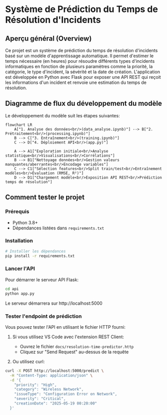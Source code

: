# Système de Prédiction du Temps de Résolution d'Incidents

## Aperçu général (Overview)
Ce projet est un système de prédiction du temps de résolution d'incidents basé sur un modèle d'apprentissage automatique. Il permet d'estimer le temps nécessaire (en heures) pour résoudre différents types d'incidents informatiques en fonction de plusieurs paramètres comme la priorité, la catégorie, le type d'incident, la sévérité et la date de création.
L'application est développée en Python avec Flask pour exposer une API REST qui reçoit les informations d'un incident et renvoie une estimation du temps de résolution.

## Diagramme de flux du développement du modèle
Le développement du modèle suit les étapes suivantes:

```mermaid
flowchart LR
    A["1. Analyse des données<br/>(data_analyse.ipynb)"] --> B["2. Prétraitement<br/>(processing.ipynb)"]
    B --> C["3. Entraînement<br/>(training.ipynb)"]
    C --> D["4. Déploiement API<br/>(app.py)"]

    A --> A1["Exploration initiale<br/>Analyse statistique<br/>Visualisations<br/>Corrélations"]
    B --> B1["Nettoyage données<br/>Gestion valeurs manquantes/aberrantes<br/>Encodage variables"]
    C --> C1["Sélection features<br/>Split train/test<br/>Entraînement modèles<br/>Évaluation (RMSE, R²)"]
    D --> D1["Chargement modèle<br/>Exposition API REST<br/>Prédiction temps de résolution"]
```

## Comment tester le projet

### Prérequis
- Python 3.8+
- Dépendances listées dans `requirements.txt`

### Installation
```bash
# Installer les dépendances
pip install -r requirements.txt
```

### Lancer l'API
Pour démarrer le serveur API Flask:

```bash
cd api
python app.py
```

Le serveur démarrera sur http://localhost:5000

### Tester l'endpoint de prédiction
Vous pouvez tester l'API en utilisant le fichier HTTP fourni:

1. Si vous utilisez VS Code avec l'extension REST Client:
   - Ouvrez le fichier `docs/resolution-time-predictor.http`
   - Cliquez sur "Send Request" au-dessus de la requête

2. Ou utilisez curl:
```bash
curl -X POST http://localhost:5000/predict \
  -H "Content-Type: application/json" \
  -d '{
    "priority": "High",
    "category": "Wireless Network",
    "issueType": "Configuration Error on Network",
    "severity": "Critical",
    "creationDate": "2025-05-19 00:20:00"
  }'
```
